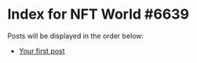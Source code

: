 # Index for NFT World #6639
Posts will be displayed in the order below:

- [Your first post](./001-first.md)

